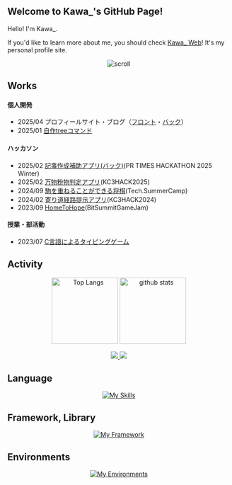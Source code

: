 ## Welcome to Kawa_'s GitHub Page!
Hello! I'm Kawa_. 

If you'd like to learn more about me, you should check [Kawa_ Web](https://kawa0x5f.com)!
It's my personal profile site.
<div align="center">

  ![scroll](https://typograssy.deno.dev/api?text=%20Kawa_%20GitHub%20&l0=f0f1f4&bg=dadeff&frame=ffffff&comment=)

</div>

## Works
#### 個人開発
- 2025/04 プロフィールサイト・ブログ（[フロント](https://github.com/Kawa0x5F/homepage)・[バック](https://github.com/Kawa0x5F/homepage_backend)）
- 2025/01 [自作treeコマンド](https://github.com/Kawa0x5F/tree)

#### ハッカソン
- 2025/02 [記事作成補助アプリ(バック)](https://github.com/Kawa0x5F/DreamArticleGenerator_back)(PR TIMES HACKATHON 2025 Winter)
- 2025/02 [万物粉物判定アプリ](https://github.com/kc3hack/2025_14)(KC3HACK2025)
- 2024/09 [駒を重ねることができる将棋](https://github.com/Asameshi00/Stacking-Shogi)(Tech.SummerCamp)
- 2024/02 [寄り道経路提示アプリ](https://github.com/kc3hack/2024_G)(KC3HACK2024)
- 2023/09 [HomeToHope]()(BitSummitGameJam)

#### 授業・部活動
- 2023/07 [C言語によるタイピングゲーム](https://github.com/Kawa0x5F/FallTyping)

## Activity
<div align="center">
<p> 
  <img alt="Top Langs" height="150px" src="https://github-readme-stats.vercel.app/api/top-langs/?username=Kawa0x5F&layout=compact&show_icons=true&theme=onedark" />
  <img alt="github stats" height="150px" src="https://github-readme-stats.vercel.app/api?username=Kawa0x5F&theme=onedark&show_icons=ture" />
</p>

<a href="https://atcoder.jp/users/Kawa_?contestType=algo">
   <img src="https://badgen.org/img/atcoder/Kawa_/rating/algorithm?style=plastic" />
 </a>
 <a href="https://atcoder.jp/users/Kawa_?contestType=heuristic">
   <img src="https://badgen.org/img/atcoder/Kawa_/rating/heuristic?style=plastic" />
 </a>
 </div>

## Language
<div align="center">

  [![My Skills](https://skillicons.dev/icons?i=python,rust,go,c,java,html,css,javascript,typescript,dart,cs)](https://skillicons.dev)  

</div>

## Framework, Library
<div align="center">
  
 [![My Framework](https://skillicons.dev/icons?i=react,nextjs,nodejs,flask,flutter,wasm)](https://skillicons.dev)
 
</div>

## Environments
<div align="center">
  
 [![My Environments](https://skillicons.dev/icons?i=git,github,docker,vscode,figma,unity,postgresql,mysql)](https://skillicons.dev)
 
</div>  
  

